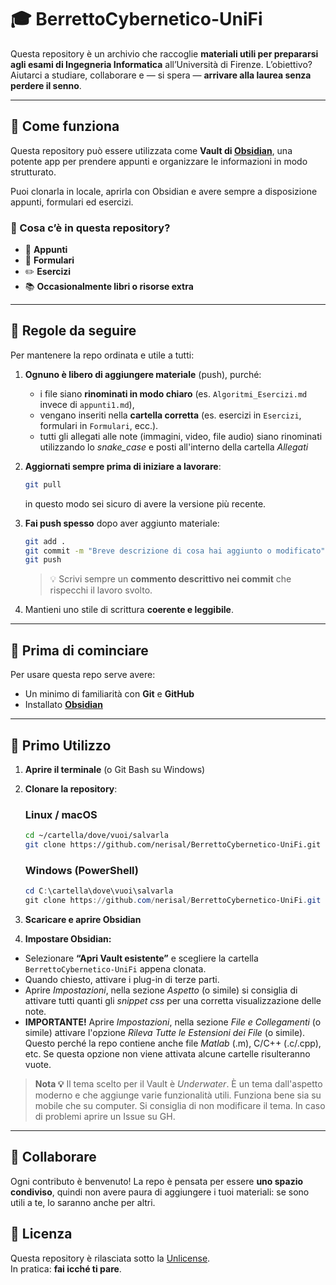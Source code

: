 # 🎓 BerrettoCybernetico-UniFi

Questa repository è un archivio che raccoglie **materiali utili per prepararsi agli esami di Ingegneria Informatica** all’Università di Firenze.
L’obiettivo? Aiutarci a studiare, collaborare e — si spera — **arrivare alla laurea senza perdere il senno**.

---

## 📌 Come funziona

Questa repository può essere utilizzata come **Vault di [Obsidian](https://obsidian.md/)**, una potente app per prendere appunti e organizzare le informazioni in modo strutturato.

Puoi clonarla in locale, aprirla con Obsidian e avere sempre a disposizione appunti, formulari ed esercizi.

### 📂 Cosa c’è in questa repository?

- 📝 **Appunti**
- 📑 **Formulari**
- ✏️ **Esercizi**
- 📚 **Occasionalmente libri o risorse extra**

---

## 📖 Regole da seguire

Per mantenere la repo ordinata e utile a tutti:

1. **Ognuno è libero di aggiungere materiale** (push), purché:

   * i file siano **rinominati in modo chiaro** (es. `Algoritmi_Esercizi.md` invece di `appunti1.md`),
   * vengano inseriti nella **cartella corretta** (es. esercizi in `Esercizi`, formulari in `Formulari`, ecc.).
   * tutti gli allegati alle note (immagini, video, file audio) siano rinominati utilizzando lo _snake_case_ e posti all'interno della cartella _Allegati_
2. **Aggiornati sempre prima di iniziare a lavorare**:

   ```bash
   git pull
   ```

   in questo modo sei sicuro di avere la versione più recente.
3. **Fai push spesso** dopo aver aggiunto materiale:

   ```bash
   git add .
   git commit -m "Breve descrizione di cosa hai aggiunto o modificato"
   git push
   ```

   > 💡 Scrivi sempre un **commento descrittivo nei commit** che rispecchi il lavoro svolto.
4. Mantieni uno stile di scrittura **coerente e leggibile**.

---

## 🚀 Prima di cominciare

Per usare questa repo serve avere:

* Un minimo di familiarità con **Git** e **GitHub**
* Installato **[Obsidian](https://obsidian.md/)**

---

## 🔧 Primo Utilizzo

1. **Aprire il terminale** (o Git Bash su Windows)

2. **Clonare la repository**:

   ### Linux / macOS

   ```bash
   cd ~/cartella/dove/vuoi/salvarla
   git clone https://github.com/nerisal/BerrettoCybernetico-UniFi.git
   ```

   ### Windows (PowerShell)

   ```powershell
   cd C:\cartella\dove\vuoi\salvarla
   git clone https://github.com/nerisal/BerrettoCybernetico-UniFi.git
   ```

3. **Scaricare e aprire Obsidian**

4. **Impostare Obsidian:**

- Selezionare **“Apri Vault esistente”** e scegliere la cartella `BerrettoCybernetico-UniFi` appena clonata.
- Quando chiesto, attivare i plug-in di terze parti.
- Aprire _Impostazioni_, nella sezione _Aspetto_ (o simile) si consiglia di attivare tutti quanti gli _snippet css_ per una corretta visualizzazione delle note.
- **IMPORTANTE!** Aprire _Impostazioni_, nella sezione _File e Collegamenti_ (o simile) attivare l'opzione _Rileva Tutte le Estensioni dei File_ (o simile). Questo perché la repo contiene anche file _Matlab_ (.m), C/C++ (.c/.cpp), etc. Se questa opzione non viene attivata alcune cartelle risulteranno vuote.


> **Nota 💡** Il tema scelto per il Vault è _Underwater_. È un tema dall'aspetto moderno e che aggiunge varie funzionalità utili. Funziona bene sia su mobile che su computer. Si consiglia di non modificare il tema. In caso di problemi aprire un Issue su GH.

---


## 👥 Collaborare

Ogni contributo è benvenuto! La repo è pensata per essere **uno spazio condiviso**, quindi non avere paura di aggiungere i tuoi materiali: se sono utili a te, lo saranno anche per altri.

## 📝 Licenza
Questa repository è rilasciata sotto la [Unlicense](https://unlicense.org/).  
In pratica: **fai icché ti pare**.
